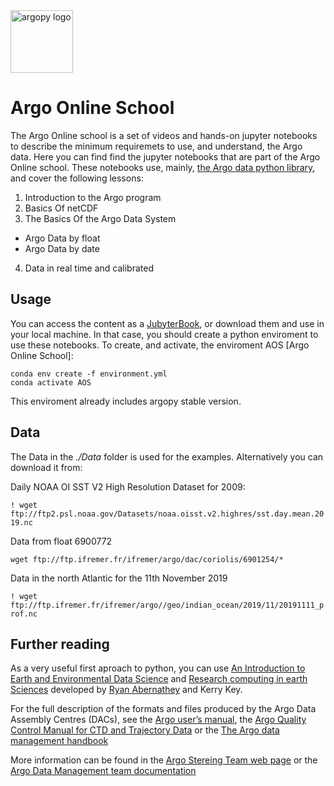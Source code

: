 <img src="https://raw.githubusercontent.com/euroargodev/argoonlineschool/master/images/logoAoS.png" alt="argopy logo" width="100"/>

# Argo Online School

The Argo Online school is a set of videos and hands-on jupyter notebooks to describe the minimum requiremets to use, and understand, the Argo data. Here you can find find the jupyter notebooks that are part of the Argo Online school. These notebooks use, mainly, [the Argo data python library](https://github.com/euroargodev/argopy), and cover the following lessons:

1. Introduction to the Argo program
2. Basics Of netCDF
3. The Basics Of the Argo Data System
  * Argo Data by float
  * Argo Data by date
4. Data in real time and calibrated

## Usage
You can access the content as a [JubyterBook](https://euroargodev.github.io/argoonlineschool), or download them and use in your local machine. In that case, you should create a python enviroment to use these notebooks. To create, and activate, the enviroment AOS [Argo Online School]:

```
conda env create -f environment.yml
conda activate AOS
```

This enviroment already includes argopy stable version.

## Data
The Data in the *./Data* folder is used for the examples. Alternatively you can download it from:

Daily NOAA OI SST V2 High Resolution Dataset for 2009:

`! wget ftp://ftp2.psl.noaa.gov/Datasets/noaa.oisst.v2.highres/sst.day.mean.2019.nc`

Data from float 6900772

`wget ftp://ftp.ifremer.fr/ifremer/argo/dac/coriolis/6901254/*`

Data in the north Atlantic for the 11th November 2019

`! wget ftp://ftp.ifremer.fr/ifremer/argo//geo/indian_ocean/2019/11/20191111_prof.nc`

## Further reading

As a very useful first aproach to python, you can use [An Introduction to Earth and Environmental Data Science](https://earth-env-data-science.github.io/intro) and [Research computing in earth Sciences](https://rabernat.github.io/research_computing/) developed by [Ryan Abernathey](https://ocean-transport.github.io/) and Kerry Key.

For the full description of the formats and files produced by the Argo Data Assembly Centres (DACs), see the [Argo user’s manual](https://archimer.ifremer.fr/doc/00187/29825/), the [Argo Quality Control Manual for CTD and Trajectory Data](https://archimer.ifremer.fr/doc/00228/33951/) or the [The Argo data management handbook](http://www.argodatamgt.org/content/download/340/2645/file/argo_data_management_handbook.pdf)

More information can be found in the [Argo Stereing Team web page](http://www.argo.ucsd.edu/) or the [Argo Data Management team documentation](http://www.argodatamgt.org/Documentation)
